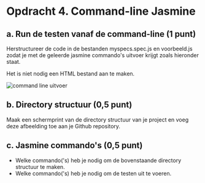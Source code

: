 # Opdracht 4. Command-line Jasmine 

## a. Run de testen vanaf de command-line (1 punt)
Herstructureer de code in de bestanden myspecs.spec.js en voorbeeld.js zodat je met de geleerde jasmine commando's uitvoer krijgt zoals hieronder staat.  

Het is niet nodig een HTML bestand aan te maken.

![command line uitvoer](../../screenshots/commandline.png)

## b. Directory structuur (0,5 punt)
Maak een schermprint van de directory structuur van je project en voeg deze afbeelding toe aan je Github repository.

## c. Jasmine commando's (0,5 punt)
- Welke commando('s) heb je nodig om de bovenstaande directory structuur te maken.   
- Welke commando('s) heb je nodig om de testen uit te voeren.
